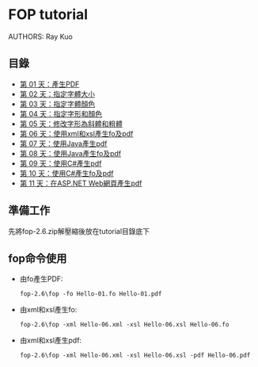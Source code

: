FOP tutorial
============

AUTHORS: Ray Kuo

目錄
------
* [第 01 天：產生PDF](01.md)
* [第 02 天：指定字體大小](02.md)
* [第 03 天：指定字體顏色](03.md)
* [第 04 天：指定字形和顏色](04.md)
* [第 05 天：修改字形為斜體和粗體](05.md)
* [第 06 天：使用xml和xsl產生fo及pdf](06.md)
* [第 07 天：使用Java產生pdf](07.md)
* [第 08 天：使用Java產生fo及pdf](08.md)
* [第 09 天：使用C#產生pdf](09.md)
* [第 10 天：使用C#產生fo及pdf](10.md)
* [第 11 天：在ASP.NET Web網頁產生pdf](11.md)

準備工作
-------

先將fop-2.6.zip解壓縮後放在tutorial目錄底下

fop命令使用
----------

* 由fo產生PDF:

    `fop-2.6\fop -fo Hello-01.fo Hello-01.pdf`

* 由xml和xsl產生fo:

    `fop-2.6\fop -xml Hello-06.xml -xsl Hello-06.xsl Hello-06.fo`

* 由xml和xsl產生pdf:

    `fop-2.6\fop -xml Hello-06.xml -xsl Hello-06.xsl -pdf Hello-06.pdf`
